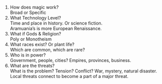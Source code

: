 1. How does magic work?  
Broad or Specific  
2. What Technology Level?  
Time and place in history. Or science fiction.  
Aramuania’s is more European Renaissance.  
3. What if Gods & Religion?  
Poly or Monotheism  
4. What races exist? Or plant life?  
Which are common, which are rare?  
5. Who is in power?  
Government, people, cities? Empires, provinces, business.  
6. What are the threats?  
What is the problem? Tension? Conflict? War, mystery, natural disaster. Local threats connect to become a part of a major threat.